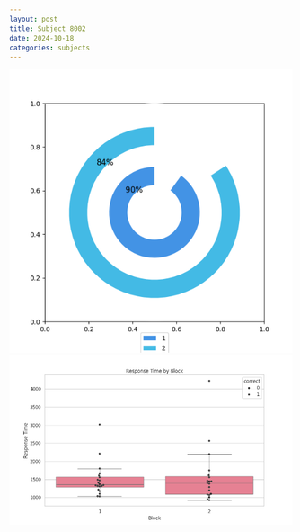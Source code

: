 ```yaml
---
layout: post
title: Subject 8002
date: 2024-10-18
categories: subjects
---
```


![](data/8002/run-17/8002__acc_test.png)
![](data/8002/run-17/8002_rt.png)

